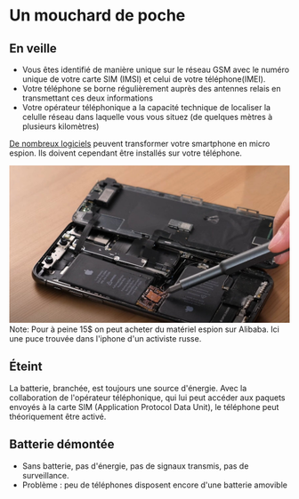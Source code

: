 Un mouchard de poche
============


En veille
---------

-   Vous êtes identifié de manière unique sur le réseau GSM
    avec le numéro unique de votre carte SIM (IMSI) et celui de votre téléphone(IMEI).
-   Votre téléphone se borne régulièrement auprès des antennes relais en
    transmettant ces deux informations
-   Votre opérateur téléphonique a la capacité technique de localiser la
    celulle réseau dans laquelle vous vous situez (de quelques mètres à
    plusieurs kilomètres)


[De nombreux logiciels](http://www.gsmespion.com/) peuvent transformer
votre smartphone en micro espion. Ils doivent cependant être installés
sur votre téléphone.


![puce espionne](/assets/i/iphone-puce.jpg "Puce espionne")
Note: Pour à peine 15$ on peut acheter du matériel espion sur Alibaba. Ici une puce trouvée dans l'iphone d'un activiste russe.


Éteint
------

La batterie, branchée, est toujours une source d'énergie. Avec la
collaboration de l'opérateur téléphonique, qui lui peut accéder aux
paquets envoyés à la carte SIM (Application Protocol Data Unit), le
téléphone peut théoriquement être activé.


Batterie démontée
-----------------

-   Sans batterie, pas d\'énergie, pas de signaux transmis, pas de
    surveillance.
-   Problème : peu de téléphones disposent encore d\'une batterie
    amovible
